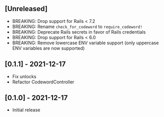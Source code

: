 ## [Unreleased]

- BREAKING: Drop support for Rails < 7.2
- BREAKING: Rename `check_for_codeword` to `require_codeword!`
- BREAKING: Deprecate Rails secrets in favor of Rails credentials
- BREAKING: Drop support for Rails < 6.0
- BREAKING: Remove lowercase ENV variable support (only uppercase ENV variables are now supported)

## [0.1.1] - 2021-12-17

- Fix unlocks
- Refactor CodewordController

## [0.1.0] - 2021-12-17

- Initial release
